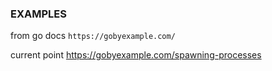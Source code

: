### EXAMPLES

from go docs
```https://gobyexample.com/```

current point
https://gobyexample.com/spawning-processes